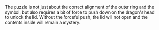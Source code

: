 The puzzle is not just about the correct alignment of the outer ring and the symbol, but also requires a bit of force to push down on the dragon's head to unlock the lid. Without the forceful push, the lid will not open and the contents inside will remain a mystery.